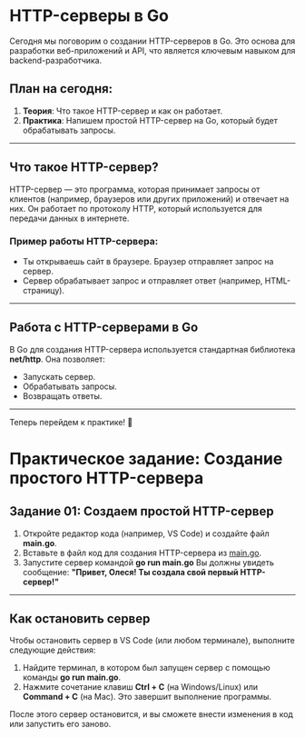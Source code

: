 # HTTP-серверы в Go

Сегодня мы поговорим о создании HTTP-серверов в Go. Это основа для разработки веб-приложений и API, что является ключевым навыком для backend-разработчика.

## План на сегодня:

1. **Теория**: Что такое HTTP-сервер и как он работает.
2. **Практика**: Напишем простой HTTP-сервер на Go, который будет обрабатывать запросы.

---

## Что такое HTTP-сервер?

HTTP-сервер — это программа, которая принимает запросы от клиентов (например, браузеров или других приложений) и отвечает на них. Он работает по протоколу HTTP, который используется для передачи данных в интернете.

### Пример работы HTTP-сервера:
- Ты открываешь сайт в браузере. Браузер отправляет запрос на сервер.
- Сервер обрабатывает запрос и отправляет ответ (например, HTML-страницу).

---

## Работа с HTTP-серверами в Go

В Go для создания HTTP-сервера используется стандартная библиотека **net/http**. Она позволяет:
- Запускать сервер.
- Обрабатывать запросы.
- Возвращать ответы.

---

Теперь перейдем к практике! 🎉
# Практическое задание: Создание простого HTTP-сервера

## Задание 01: Создаем простой HTTP-сервер

1. Откройте редактор кода (например, VS Code) и создайте файл **main.go**.
2. Вставьте в файл код для создания HTTP-сервера из [main.go](main.go).
3. Запустите сервер командой **go run main.go**
Вы должны увидеть сообщение: **"Привет, Олеся! Ты создала свой первый HTTP-сервер!"**

---

## Как остановить сервер

Чтобы остановить сервер в VS Code (или любом терминале), выполните следующие действия:

1. Найдите терминал, в котором был запущен сервер с помощью команды **go run main.go**.
2. Нажмите сочетание клавиш **Ctrl + C** (на Windows/Linux) или **Command + C** (на Mac). Это завершит выполнение программы.

После этого сервер остановится, и вы сможете внести изменения в код или запустить его заново.
